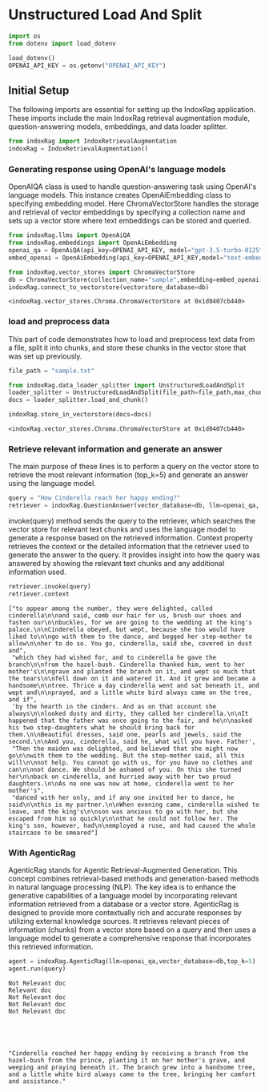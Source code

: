 # Unstructured Load And Split

```python
import os
from dotenv import load_dotenv

load_dotenv()
OPENAI_API_KEY = os.getenv("OPENAI_API_KEY")
```

## Initial Setup

The following imports are essential for setting up the IndoxRag application. These imports include the main IndoxRag retrieval augmentation module, question-answering models, embeddings, and data loader splitter.

```python
from indoxRag import IndoxRetrievalAugmentation
indoxRag = IndoxRetrievalAugmentation()
```

### Generating response using OpenAI's language models

OpenAIQA class is used to handle question-answering task using OpenAI's language models. This instance creates OpenAiEmbedding class to specifying embedding model. Here ChromaVectorStore handles the storage and retrieval of vector embeddings by specifying a collection name and sets up a vector store where text embeddings can be stored and queried.

```python
from indoxRag.llms import OpenAiQA
from indoxRag.embeddings import OpenAiEmbedding
openai_qa = OpenAiQA(api_key=OPENAI_API_KEY, model="gpt-3.5-turbo-0125")
embed_openai = OpenAiEmbedding(api_key=OPENAI_API_KEY,model="text-embedding-3-small")

from indoxRag.vector_stores import ChromaVectorStore
db = ChromaVectorStore(collection_name="sample",embedding=embed_openai)
indoxRag.connect_to_vectorstore(vectorstore_database=db)
```

    <indoxRag.vector_stores.Chroma.ChromaVectorStore at 0x1d0407cb440>

### load and preprocess data

This part of code demonstrates how to load and preprocess text data from a file, split it into chunks, and store these chunks in the vector store that was set up previously.

```python
file_path = "sample.txt"
```

```python
from indoxRag.data_loader_splitter import UnstructuredLoadAndSplit
loader_splitter = UnstructuredLoadAndSplit(file_path=file_path,max_chunk_size=400)
docs = loader_splitter.load_and_chunk()
```

```python
indoxRag.store_in_vectorstore(docs=docs)
```

    <indoxRag.vector_stores.Chroma.ChromaVectorStore at 0x1d0407cb440>

### Retrieve relevant information and generate an answer

The main purpose of these lines is to perform a query on the vector store to retrieve the most relevant information (top_k=5) and generate an answer using the language model.

```python
query = "How Cinderella reach her happy ending?"
retriever = indoxRag.QuestionAnswer(vector_database=db, llm=openai_qa, top_k=5)
```

invoke(query) method sends the query to the retriever, which searches the vector store for relevant text chunks and uses the language model to generate a response based on the retrieved information.
Context property retrieves the context or the detailed information that the retriever used to generate the answer to the query. It provides insight into how the query was answered by showing the relevant text chunks and any additional information used.

```python
retriever.invoke(query)
retriever.context
```

    ["to appear among the number, they were delighted, called cinderella\n\nand said, comb our hair for us, brush our shoes and fasten our\n\nbuckles, for we are going to the wedding at the king's palace.\n\nCinderella obeyed, but wept, because she too would have liked to\n\ngo with them to the dance, and begged her step-mother to allow\n\nher to do so. You go, cinderella, said she, covered in dust and",
     "which they had wished for, and to cinderella he gave the branch\n\nfrom the hazel-bush. Cinderella thanked him, went to her mother's\n\ngrave and planted the branch on it, and wept so much that the tears\n\nfell down on it and watered it. And it grew and became a handsome\n\ntree. Thrice a day cinderella went and sat beneath it, and wept and\n\nprayed, and a little white bird always came on the tree, and if",
     'by the hearth in the cinders. And as on that account she always\n\nlooked dusty and dirty, they called her cinderella.\n\nIt happened that the father was once going to the fair, and he\n\nasked his two step-daughters what he should bring back for them.\n\nBeautiful dresses, said one, pearls and jewels, said the second.\n\nAnd you, cinderella, said he, what will you have. Father',
     "Then the maiden was delighted, and believed that she might now go\n\nwith them to the wedding. But the step-mother said, all this will\n\nnot help. You cannot go with us, for you have no clothes and can\n\nnot dance. We should be ashamed of you. On this she turned her\n\nback on cinderella, and hurried away with her two proud daughters.\n\nAs no one was now at home, cinderella went to her mother's",
     "danced with her only, and if any one invited her to dance, he said\n\nthis is my partner.\n\nWhen evening came, cinderella wished to leave, and the king's\n\nson was anxious to go with her, but she escaped from him so quickly\n\nthat he could not follow her. The king's son, however, had\n\nemployed a ruse, and had caused the whole staircase to be smeared"]

### With AgenticRag

AgenticRag stands for Agentic Retrieval-Augmented Generation. This concept combines retrieval-based methods and generation-based methods in natural language processing (NLP). The key idea is to enhance the generative capabilities of a language model by incorporating relevant information retrieved from a database or a vector store.
AgenticRag is designed to provide more contextually rich and accurate responses by utilizing external knowledge sources. It retrieves relevant pieces of information (chunks) from a vector store based on a query and then uses a language model to generate a comprehensive response that incorporates this retrieved information.

```python
agent = indoxRag.AgenticRag(llm=openai_qa,vector_database=db,top_k=5)
agent.run(query)
```

    Not Relevant doc
    Relevant doc
    Not Relevant doc
    Not Relevant doc
    Not Relevant doc





    "Cinderella reached her happy ending by receiving a branch from the hazel-bush from the prince, planting it on her mother's grave, and weeping and praying beneath it. The branch grew into a handsome tree, and a little white bird always came to the tree, bringing her comfort and assistance."

```python

```
